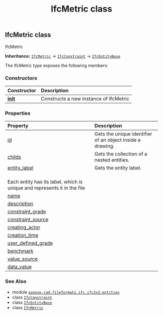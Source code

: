 ﻿---
title: IfcMetric class
second_title: Aspose.CAD for Python via .NET API References
description: 
type: docs
weight: 3220
url: /python-net/aspose.cad.fileformats.ifc.ifc2x3.entities/ifcmetric/
is_root: false
---

## IfcMetric class

IfcMetric



**Inheritance:** [`IfcMetric`](/cad/python-net/aspose.cad.fileformats.ifc.ifc2x3.entities/ifcmetric) → 
[`IfcConstraint`](/cad/python-net/aspose.cad.fileformats.ifc.ifc2x3.entities/ifcconstraint) → 
[`IfcEntityBase`](/cad/python-net/aspose.cad.fileformats.ifc/ifcentitybase)



The IfcMetric type exposes the following members:

### Constructors
| Constructor | Description |
| :- | :- |
| [__init__](/cad/python-net/aspose.cad.fileformats.ifc.ifc2x3.entities/ifcmetric/__init__/#) | Constructs a new instance of IfcMetric |


### Properties
| Property | Description |
| :- | :- |
| [id](/cad/python-net/aspose.cad.fileformats.ifc.ifc2x3.entities/ifcmetric/id) | Gets the unique identifier of an object inside a drawing. |
| [childs](/cad/python-net/aspose.cad.fileformats.ifc.ifc2x3.entities/ifcmetric/childs) | Gets the collection of a nested entities. |
| [entity_label](/cad/python-net/aspose.cad.fileformats.ifc.ifc2x3.entities/ifcmetric/entity_label) | Gets the entity label.<br/>Each entity has its label, which is unique and represents it in the file |
| [name](/cad/python-net/aspose.cad.fileformats.ifc.ifc2x3.entities/ifcmetric/name) |  |
| [description](/cad/python-net/aspose.cad.fileformats.ifc.ifc2x3.entities/ifcmetric/description) |  |
| [constraint_grade](/cad/python-net/aspose.cad.fileformats.ifc.ifc2x3.entities/ifcmetric/constraint_grade) |  |
| [constraint_source](/cad/python-net/aspose.cad.fileformats.ifc.ifc2x3.entities/ifcmetric/constraint_source) |  |
| [creating_actor](/cad/python-net/aspose.cad.fileformats.ifc.ifc2x3.entities/ifcmetric/creating_actor) |  |
| [creation_time](/cad/python-net/aspose.cad.fileformats.ifc.ifc2x3.entities/ifcmetric/creation_time) |  |
| [user_defined_grade](/cad/python-net/aspose.cad.fileformats.ifc.ifc2x3.entities/ifcmetric/user_defined_grade) |  |
| [benchmark](/cad/python-net/aspose.cad.fileformats.ifc.ifc2x3.entities/ifcmetric/benchmark) |  |
| [value_source](/cad/python-net/aspose.cad.fileformats.ifc.ifc2x3.entities/ifcmetric/value_source) |  |
| [data_value](/cad/python-net/aspose.cad.fileformats.ifc.ifc2x3.entities/ifcmetric/data_value) |  |



### See Also
* module [`aspose.cad.fileformats.ifc.ifc2x3.entities`](..)
* class [`IfcConstraint`](/cad/python-net/aspose.cad.fileformats.ifc.ifc2x3.entities/ifcconstraint)
* class [`IfcEntityBase`](/cad/python-net/aspose.cad.fileformats.ifc/ifcentitybase)
* class [`IfcMetric`](/cad/python-net/aspose.cad.fileformats.ifc.ifc2x3.entities/ifcmetric)
